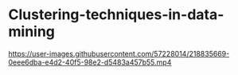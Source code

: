 # Clustering-techniques-in-data-mining


https://user-images.githubusercontent.com/57228014/218835669-0eee6dba-e4d2-40f5-98e2-d5483a457b55.mp4

